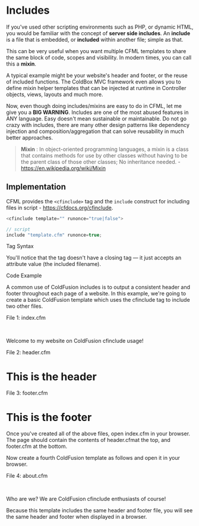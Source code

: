 # Includes

If you've used other scripting environments such as PHP, or dynamic HTML, you would be familiar with the concept of **server side includes**.  An **include** is a file that is embedded, or **included** within another file; simple as that. 

This can be very useful when you want multiple CFML templates to share the same block of code, scopes and visibility.  In modern times, you can call this a **mixin**. 

A typical example might be your website's header and footer, or the reuse of included functions.  The ColdBox MVC framework even allows you to define mixin helper templates that can be injected at runtime in Controller objects, views, layouts and much more.

Now, even though doing includes/mixins are easy to do in CFML, let me give you a **BIG WARNING**.  Includes are one of the most abused features in ANY language.  Easy doesn't mean sustainable or maintainable.  Do not go crazy with includes, there are many other design patterns like dependency injection and composition/aggregation that can solve reusability in much better approaches.

> **Mixin** : In object-oriented programming languages, a mixin is a class that contains methods for use by other classes without having to be the parent class of those other classes; No inheritance needed. - https://en.wikipedia.org/wiki/Mixin

## Implementation

CFML provides the `<cfinclude>` tag and the `include` construct for including files in script - https://cfdocs.org/cfinclude.

```js
<cfinclude template="" runonce="true|false">

// script
include "template.cfm" runonce=true;
```

Tag Syntax

You'll notice that the <cfinclude> tag doesn't have a closing tag — it just accepts an attribute value (the included filename).


<cfinclude template="included_filename">
Code Example

A common use of ColdFusion includes is to output a consistent header and footer throughout each page of a website. In this example, we're going to create a basic ColdFusion template which uses the cfinclude tag to include two other files.

File 1: index.cfm


<cfinclude template="header.cfm">
​
<p>Welcome to my website on ColdFusion cfinclude usage!</p>
​
<cfinclude template="footer.cfm">
File 2: header.cfm


<h1>This is the header</h1>
File 3: footer.cfm


<h1>This is the footer</h1>
Once you've created all of the above files, open index.cfm in your browser. The page should contain the contents of header.cfmat the top, and footer.cfm at the bottom.

Now create a fourth ColdFusion template as follows and open it in your browser.

File 4: about.cfm


<cfinclude template="header.cfm">
​
<p>Who are we? We are ColdFusion cfinclude enthusiasts of course!</p>
​
<cfinclude template="footer.cfm">
Because this template includes the same header and footer file, you will see the same header and footer when displayed in a browser.